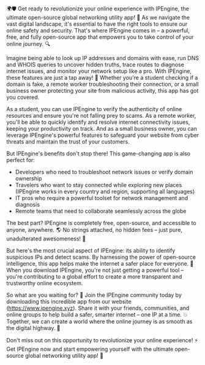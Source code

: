 🌍🛡️ Get ready to revolutionize your online experience with IPEngine, the ultimate open-source global networking utility app! 🚀 As we navigate the vast digital landscape, it's essential to have the right tools to ensure our online safety and security. That's where IPEngine comes in – a powerful, free, and fully open-source app that empowers you to take control of your online journey. 🔍

Imagine being able to look up IP addresses and domains with ease, run DNS and WHOIS queries to uncover hidden truths, trace routes to diagnose internet issues, and monitor your network setup like a pro. With IPEngine, these features are just a tap away! 📡 Whether you're a student checking if a domain is fake, a remote worker troubleshooting their connection, or a small business owner protecting your site from malicious activity, this app has got you covered.

As a student, you can use IPEngine to verify the authenticity of online resources and ensure you're not falling prey to scams. As a remote worker, you'll be able to quickly identify and resolve internet connectivity issues, keeping your productivity on track. And as a small business owner, you can leverage IPEngine's powerful features to safeguard your website from cyber threats and maintain the trust of your customers.

But IPEngine's benefits don't stop there! This game-changing app is also perfect for:

* Developers who need to troubleshoot network issues or verify domain ownership
* Travelers who want to stay connected while exploring new places (IPEngine works in every country and region, supporting all languages)
* IT pros who require a powerful toolset for network management and diagnosis
* Remote teams that need to collaborate seamlessly across the globe

The best part? IPEngine is completely free, open-source, and accessible to anyone, anywhere. 🌎 No strings attached, no hidden fees – just pure, unadulterated awesomeness! 🤩

But here's the most crucial aspect of IPEngine: its ability to identify suspicious IPs and detect scams. By harnessing the power of open-source intelligence, this app helps make the internet a safer place for everyone. 💪 When you download IPEngine, you're not just getting a powerful tool – you're contributing to a global effort to create a more transparent and trustworthy online ecosystem.

So what are you waiting for? 🤔 Join the IPEngine community today by downloading this incredible app from our website (https://www.ipengine.xyz). Share it with your friends, communities, and online groups to help build a safer, smarter internet – one IP at a time. 💥 Together, we can create a world where the online journey is as smooth as the digital highway. 🌈

Don't miss out on this opportunity to revolutionize your online experience! ⚡️ Get IPEngine now and start empowering yourself with the ultimate open-source global networking utility app! 🔋